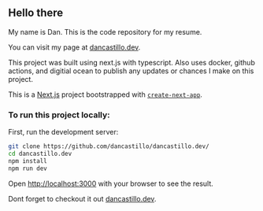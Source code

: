 ## Hello there

My name is Dan. This is the code repository for my resume. 

You can visit my page at [dancastillo.dev](https://dancastillo.dev).

This project was built using next.js with typescript. Also uses docker, github actions, and digitial ocean to publish any updates or chances I make on this project.

This is a [Next.js](https://nextjs.org/) project bootstrapped with [`create-next-app`](https://github.com/vercel/next.js/tree/canary/packages/create-next-app).

### To run this project locally:

First, run the development server:

```bash
git clone https://github.com/dancastillo/dancastillo.dev/
cd dancastillo.dev
npm install
npm run dev
```

Open [http://localhost:3000](http://localhost:3000) with your browser to see the result.

Dont forget to checkout it out [dancastillo.dev](https://dancastillo.dev). 
